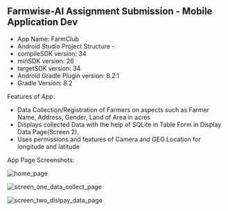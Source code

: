 ## Farmwise-AI Assignment Submission - Mobile Application Dev ##



- App Name: FarmClub
- Android Studio Project Structure -
- compileSDK version: 34
- minSDK version: 26
- targetSDK version: 34
- Android Gradle Plugin version: 8.2.1
- Gradle Version: 8.2




Features of App:
- Data Collection/Registration of Farmers on aspects such as Farmer Name, Address, Gender, Land of Area in acres
- Displays collected Data with the help of SQLite in Table Form in Display Data Page(Screen 2).
- Uses permissions and features of Camera and GEO Location for longitude and latitude

App Page Screenshots:

![home_page](https://github.com/ankitdeb11/Farmwise-AI-Assignment/assets/95062786/2195e47e-c5d3-4c06-95ee-339be458b9b9)    

![screen_one_data_collect_page](https://github.com/ankitdeb11/Farmwise-AI-Assignment/assets/95062786/20fec656-434b-4530-9a60-d552a9033eb9)

![screen_two_dislpay_data_page](https://github.com/ankitdeb11/Farmwise-AI-Assignment/assets/95062786/958c51fc-c87b-4da5-b1aa-5348caab391a)
